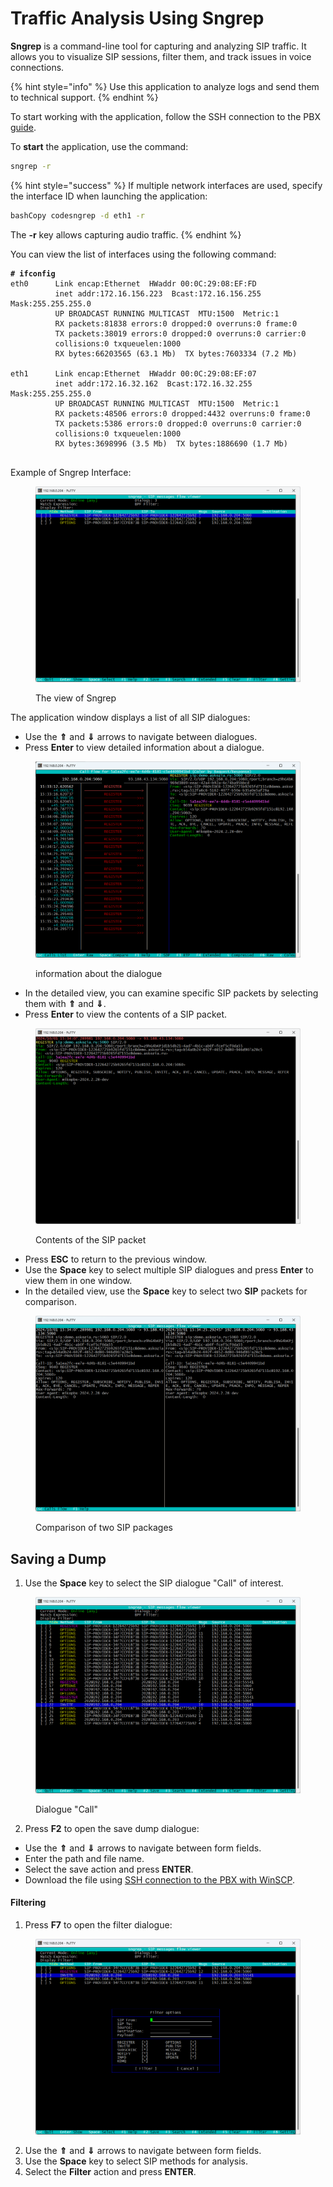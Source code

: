 # Traffic Analysis Using Sngrep

**Sngrep** is a command-line tool for capturing and analyzing SIP traffic. It allows you to visualize SIP sessions, filter them, and track issues in voice connections.

{% hint style="info" %}
Use this application to analyze logs and send them to technical support.
{% endhint %}

To start working with the application, follow the SSH connection to the PBX [guide](connecting-to-a-pbx-using-an-ssh-client.md).

To **start** the application, use the command:

```bash
sngrep -r
```

{% hint style="success" %}
If multiple network interfaces are used, specify the interface ID when launching the application:

```bash
bashCopy codesngrep -d eth1 -r
```

The **-r** key allows capturing audio traffic.
{% endhint %}

You can view the list of interfaces using the following command:

<pre class="language-php"><code class="lang-php"><strong># ifconfig
</strong>eth0      Link encap:Ethernet  HWaddr 00:0C:29:08:EF:FD  
          inet addr:172.16.156.223  Bcast:172.16.156.255  Mask:255.255.255.0
          UP BROADCAST RUNNING MULTICAST  MTU:1500  Metric:1
          RX packets:81838 errors:0 dropped:0 overruns:0 frame:0
          TX packets:38019 errors:0 dropped:0 overruns:0 carrier:0
          collisions:0 txqueuelen:1000 
          RX bytes:66203565 (63.1 Mb)  TX bytes:7603334 (7.2 Mb)

eth1      Link encap:Ethernet  HWaddr 00:0C:29:08:EF:07  
          inet addr:172.16.32.162  Bcast:172.16.32.255  Mask:255.255.255.0
          UP BROADCAST RUNNING MULTICAST  MTU:1500  Metric:1
          RX packets:48506 errors:0 dropped:4432 overruns:0 frame:0
          TX packets:5386 errors:0 dropped:0 overruns:0 carrier:0
          collisions:0 txqueuelen:1000 
          RX bytes:3698996 (3.5 Mb)  TX bytes:1886690 (1.7 Mb)

</code></pre>

Example of Sngrep Interface:

<figure><img src="../../.gitbook/assets/exampleOfView.png" alt=""><figcaption><p>The view of Sngrep</p></figcaption></figure>

The application window displays a list of all SIP dialogues:

* Use the **⇑** and **⇓** arrows to navigate between dialogues.
* Press **Enter** to view detailed information about a dialogue.

<figure><img src="../../.gitbook/assets/statusOfSIP.png" alt=""><figcaption><p>information about the dialogue</p></figcaption></figure>

* In the detailed view, you can examine specific SIP packets by selecting them with **⇑** and **⇓**.
* Press **Enter** to view the contents of a SIP packet.

<figure><img src="../../.gitbook/assets/statusOfSIP2.png" alt=""><figcaption><p>Contents of the SIP packet</p></figcaption></figure>

* Press **ESC** to return to the previous window.
* Use the **Space** key to select multiple SIP dialogues and press **Enter** to view them in one window.
* In the detailed view, use the **Space** key to select two **SIP** packets for comparison.

<figure><img src="../../.gitbook/assets/comparasion.png" alt=""><figcaption><p>Comparison of two SIP packages</p></figcaption></figure>

## Saving a Dump <a href="#soxranenie_dampa" id="soxranenie_dampa"></a>

1. Use the **Space** key to select the SIP dialogue "Call" of interest.

<figure><img src="../../.gitbook/assets/callDialogue.png" alt=""><figcaption><p>Dialogue "Call"</p></figcaption></figure>

2. Press **F2** to open the save dump dialogue:

* Use the **⇑** and **⇓** arrows to navigate between form fields.
* Enter the path and file name.
* Select the save action and press **ENTER**.
* Download the file using [SSH connection to the PBX with WinSCP](connecting-to-a-pbx-using-winscp.md).

#### Filtering <a href="#filtracija" id="filtracija"></a>

1. Press **F7** to open the filter dialogue:

<figure><img src="../../.gitbook/assets/filterOption.png" alt=""><figcaption></figcaption></figure>

2. Use the **⇑** and **⇓** arrows to navigate between form fields.
3. Use the **Space** key to select SIP methods for analysis.
4. Select the **Filter** action and press **ENTER**.
